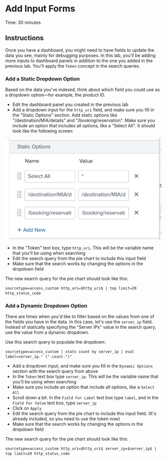 # Add Input Forms
Time: 30 minutes

## Instructions
Once you have a dashboard, you might need to have fields to update the data you see, mainly for debugging purposes. In this lab, you'll be adding more inputs to dashboard panels in addition to the one you added in the previous lab. You'll apply the `Token` concept in the search queries.

### Add a Static Dropdown Option
Based on the data you've indexed, think about which field you could use as a dropdown option&mdash;for example, the product ID.

- Edit the dashboard panel you created in the previous lab
- Add a dropdown input for the `http_uri` field, and make sure you fill in the "Static Options" section. Add static options like "/destination/MIA/details" and "/booking/reservation". Make sure you include an option that includes all options, like a "Select All". It should look like the following screen:

![Static Options](../img/dashboard-input-static-option.png)

- In the "Token" text box, type `http_uri`. This will be the variable name that you'll be using when searching
- Edit the search query from the pie chart to include this input field
- Make sure that the search works by changing the options in the dropdown field

The new search query for the pie chart should look like this:

```
sourcetype=access_custom http_uri=$http_uri$ | top limit=20 http_status_code
```

### Add a Dynamic Dropdown Option
There are times when you'd like to filter based on the values from one of the fields you have in the data. In this case, let's use the `server_ip` field. Instead of statically specifying the "Server IPs" value in the search query, use the value from a dynamic dropdown.

Use this search query to populate the dropdown:

```
sourcetype=access_custom | stats count by server_ip | eval label=server_ip." (".count.")"
```

- Add a dropdown input, and make sure you fill in the `Dynamic Options` section with the search query from above
- In the `Token` text box type `server_ip`. This will be the variable name that you'll be using when searching
- Make sure you include an option that include all options, like a `Select All`
- Scroll down a bit. In the `Field For Label` text box type `label`, and in the `Field For Value` text box, type `server_ip`
- Click on `Apply`
- Edit the search query from the pie chart to include this input field. (It's already included, so you need to use the token now)
- Make sure that the search works by changing the options in the dropdown field

The new search query for the pie chart should look like this:

```
sourcetype=access_custom http_uri=$http_uri$ server_ip=$server_ip$ | top limit=20 http_status_code
```
